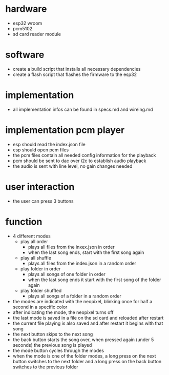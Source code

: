 # hardware
- esp32 wroom
- pcm5102
- sd card reader module

# software
- create a build script that installs all necessary dependencies
- create a flash script that flashes the firmware to the esp32

# implementation
- all implementation infos can be found in specs.md and wireing.md

# implementation pcm player
- esp should read the index.json file
- esp should open pcm files
- the pcm files contain all needed config information for the playback
- pcm should be sent to dac over i2c to establish audio playback
- the audio is sent with line level, no gain changes needed

# user interaction
- the user can press 3 buttons

# function
- 4 different modes
    - play all order
        - plays all files from the inxex.json in order
        - when the last song ends, start with the first song again
    - play all shuffle
        - plays all files from the index.json in a random order
    - play folder in order
        - plays all songs of one folder in order
        - when the last song ends it start with the first song of the folder again
    - play folder shuffled
        - plays all songs of a folder in a random order
- the modes are indicated with the neopixel, blinking once for half a second in a specific color
- after indicating the mode, the neopixel turns off
- the last mode is saved in a file on the sd card and reloaded after restart
- the current file playing is also saved and after restart it begins with that song
- the next button skips to the next song
- the back button starts the song over, when pressed again (under 5 seconds) the previous song is played
- the mode button cycles through the modes
- when the mode is one of the folder modes, a long press on the next button switches to the next folder and a long press on the back button switches to the previous folder
